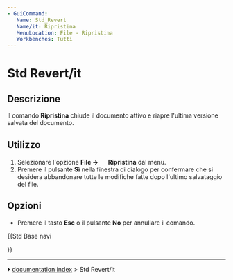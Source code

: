 ```yaml
---
- GuiCommand:
   Name: Std_Revert
   Name/it: Ripristina
   MenuLocation: File - Ripristina
   Workbenches: Tutti
---
```


# Std Revert/it



## Descrizione

Il comando **Ripristina** chiude il documento attivo e riapre l\'ultima versione salvata del documento.



## Utilizzo

1.  Selezionare l\'opzione **File → <img src="images/Std_Revert.svg" width=16px> Ripristina** dal menu.
2.  Premere il pulsante **Sì** nella finestra di dialogo per confermare che si desidera abbandonare tutte le modifiche fatte dopo l\'ultimo salvataggio del file.



## Opzioni

-   Premere il tasto **Esc** o il pulsante **No** per annullare il comando.





{{Std Base navi

}}



---
⏵ [documentation index](../README.md) > Std Revert/it
